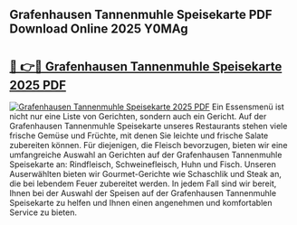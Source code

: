 ## Grafenhausen Tannenmuhle Speisekarte PDF Download Online 2025 Y0MAg

# <h2><a href="http://gc7i7m.nevu.top/?p=Grafenhausen+Tannenmuhle+Speisekarte">🔗 👉🔴 Grafenhausen Tannenmuhle Speisekarte 2025 PDF</a></h2>

[![Grafenhausen Tannenmuhle Speisekarte 2025 PDF](https://i.imgur.com/dBaPXMq.png)](http://gc7i7m.nevu.top/?p=Grafenhausen+Tannenmuhle+Speisekarte)
Ein Essensmenü ist nicht nur eine Liste von Gerichten, sondern auch ein Gericht. Auf der Grafenhausen Tannenmuhle Speisekarte unseres Restaurants stehen viele frische Gemüse und Früchte, mit denen Sie leichte und frische Salate zubereiten können. Für diejenigen, die Fleisch bevorzugen, bieten wir eine umfangreiche Auswahl an Gerichten auf der Grafenhausen Tannenmuhle Speisekarte an: Rindfleisch, Schweinefleisch, Huhn und Fisch. Unseren Auserwählten bieten wir Gourmet-Gerichte wie Schaschlik und Steak an, die bei lebendem Feuer zubereitet werden. In jedem Fall sind wir bereit, Ihnen bei der Auswahl der Speisen auf der Grafenhausen Tannenmuhle Speisekarte zu helfen und Ihnen einen angenehmen und komfortablen Service zu bieten.
